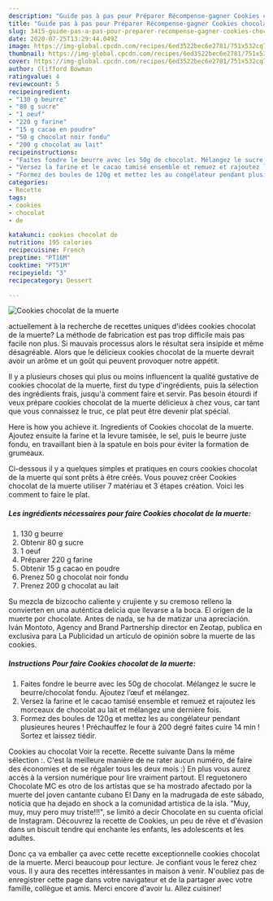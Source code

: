 ```yaml
---
description: "Guide pas à pas pour Préparer Récompense-gagner Cookies chocolat de la muerte"
title: "Guide pas à pas pour Préparer Récompense-gagner Cookies chocolat de la muerte"
slug: 3415-guide-pas-a-pas-pour-preparer-recompense-gagner-cookies-chocolat-de-la-muerte
date: 2020-07-25T13:29:44.049Z
image: https://img-global.cpcdn.com/recipes/6ed3522bec6e2781/751x532cq70/cookies-chocolat-de-la-muerte-photo-principale-de-la-recette.jpg
thumbnail: https://img-global.cpcdn.com/recipes/6ed3522bec6e2781/751x532cq70/cookies-chocolat-de-la-muerte-photo-principale-de-la-recette.jpg
cover: https://img-global.cpcdn.com/recipes/6ed3522bec6e2781/751x532cq70/cookies-chocolat-de-la-muerte-photo-principale-de-la-recette.jpg
author: Clifford Bowman
ratingvalue: 4
reviewcount: 5
recipeingredient:
- "130 g beurre"
- "80 g sucre"
- "1 oeuf"
- "220 g farine"
- "15 g cacao en poudre"
- "50 g chocolat noir fondu"
- "200 g chocolat au lait"
recipeinstructions:
- "Faites fondre le beurre avec les 50g de chocolat. Mélangez le sucre le beurre/chocolat fondu. Ajoutez l’œuf et mélangez."
- "Versez la farine et le cacao tamisé ensemble et remuez et rajoutez les morceaux de chocolat au lait et mélangez une dernière fois."
- "Formez des boules de 120g et mettez les au congélateur pendant plusieures heures ! Préchauffez le four à 200 degré faites cuire 14 min ! Sortez et laissez tiédir."
categories:
- Recette
tags:
- cookies
- chocolat
- de

katakunci: cookies chocolat de 
nutrition: 195 calories
recipecuisine: French
preptime: "PT16M"
cooktime: "PT51M"
recipeyield: "3"
recipecategory: Dessert

---
```



![Cookies chocolat de la muerte](https://img-global.cpcdn.com/recipes/6ed3522bec6e2781/751x532cq70/cookies-chocolat-de-la-muerte-photo-principale-de-la-recette.jpg)

actuellement à la recherche de recettes uniques d'idées cookies chocolat de la muerte? La méthode de fabrication est pas trop difficile mais pas facile non plus. Si mauvais processus alors le résultat sera insipide et même désagréable. Alors que le délicieux cookies chocolat de la muerte devrait avoir un arôme et un goût qui peuvent provoquer notre appétit.

Il y a plusieurs choses qui plus ou moins influencent la qualité gustative de cookies chocolat de la muerte, first du type d'ingrédients, puis la sélection des ingrédients frais, jusqu'à comment faire et servir. Pas besoin étourdi if veux prépare cookies chocolat de la muerte délicieux à chez vous, car tant que vous connaissez le truc, ce plat peut être devenir plat spécial.

Here is how you achieve it. Ingredients of Cookies chocolat de la muerte. Ajoutez ensuite la farine et la levure tamisée, le sel, puis le beurre juste fondu, en travaillant bien à la spatule en bois pour éviter la formation de grumeaux.


Ci-dessous il y a quelques simples et pratiques en cours cookies chocolat de la muerte qui sont prêts à être créés. Vous pouvez créer Cookies chocolat de la muerte utiliser 7 matériau et 3 étapes création. Voici les comment to faire le plat.

<!--inarticleads1-->

##### Les ingrédients nécessaires pour faire Cookies chocolat de la muerte:

1.  130 g beurre
1. Obtenir 80 g sucre
1.  1 oeuf
1. Préparer 220 g farine
1. Obtenir 15 g cacao en poudre
1. Prenez 50 g chocolat noir fondu
1. Prenez 200 g chocolat au lait


Su mezcla de bizcocho caliente y crujiente y su cremoso relleno la convierten en una auténtica delicia que llevarse a la boca. El origen de la muerte por chocolate. Antes de nada, se ha de matizar una apreciación. Iván Montoto, Agency and Brand Partnership director en Zeotap, publica en exclusiva para La Publicidad un artículo de opinión sobre la muerte de las cookies. 

<!--inarticleads2-->

##### Instructions Pour faire Cookies chocolat de la muerte:

1. Faites fondre le beurre avec les 50g de chocolat. Mélangez le sucre le beurre/chocolat fondu. Ajoutez l’œuf et mélangez.
1. Versez la farine et le cacao tamisé ensemble et remuez et rajoutez les morceaux de chocolat au lait et mélangez une dernière fois.
1. Formez des boules de 120g et mettez les au congélateur pendant plusieures heures ! Préchauffez le four à 200 degré faites cuire 14 min ! Sortez et laissez tiédir.


Cookies au chocolat Voir la recette. Recette suivante Dans la même sélection :. C&#39;est la meilleure manière de ne rater aucun numéro, de faire des économies et de se régaler tous les deux mois :) En plus vous aurez accès à la version numérique pour lire vraiment partout. El reguetonero Chocolate MC es otro de los artistas que se ha mostrado afectado por la muerte del joven cantante cubano El Dany en la madrugada de este sábado, noticia que ha dejado en shock a la comunidad artística de la isla. &#34;Muy, muy, muy pero muy triste!!!&#34;, se limitó a decir Chocolate en su cuenta oficial de Instagram. Découvrez la recette de Cookies, un peu de rêve et d&#39;évasion dans un biscuit tendre qui enchante les enfants, les adolescents et les adultes. 


Donc ça va emballer ça avec cette recette exceptionnelle cookies chocolat de la muerte. Merci beaucoup pour lecture. Je confiant vous le ferez chez vous. Il y aura des recettes  intéressantes in maison à venir. N'oubliez pas de enregistrer cette page dans votre navigateur et de la partager avec votre famille, collègue et amis. Merci encore d'avoir lu. Allez cuisiner!

